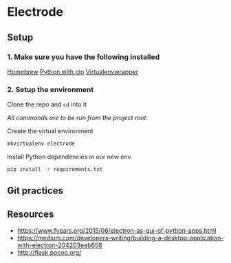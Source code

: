 # Electrode
## Setup
### 1. Make sure you have the following installed

[Homebrew](http://brew.sh/)
[Python with pip](http://stackoverflow.com/a/17271838)
[Virtualenvwrapper](https://virtualenvwrapper.readthedocs.org/en/latest/)

### 2. Setup the environment
Clone the repo and `cd` into it

*All commands are to be run from the project root*

Create the virtual environment
```Bash
mkvirtualenv electrode
```

Install Python dependencies in our new env
```Bash
pip install -r requirements.txt
```

## Git practices

## Resources
- https://www.fyears.org/2015/06/electron-as-gui-of-python-apps.html
- https://medium.com/developers-writing/building-a-desktop-application-with-electron-204203eeb658
- http://flask.pocoo.org/

